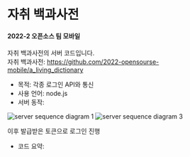 # 자취 백과사전
#### 2022-2 오픈소스 팀 모바일  
자취 백과사전의 서버 코드입니다.  
자취 백과사전: https://github.com/2022-opensourse-mobile/a_living_dictionary  

  - 목적: 각종 로그인 API와 통신 
  - 사용 언어: node.js      
  - 서버 동작:     
  
![server sequence diagram 1](https://user-images.githubusercontent.com/102962030/206417788-62545f7f-7c42-4a17-8284-ee59e8cea829.png)
![server sequence diagram 3](https://user-images.githubusercontent.com/102962030/206436861-c25b5d69-dfa8-4f23-9153-60cb4ee9c503.png)


  이후 발급받은 토큰으로 로그인 진행
  
  - 코드 요약: 
